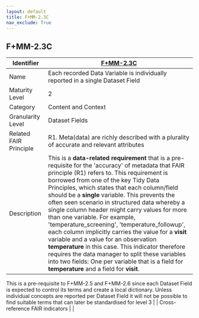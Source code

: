 ```yaml
---
layout: default
title: F+MM-2.3C
nav_exclude: True
---
```


## F+MM-2.3C

| Identifier | [F+MM-2.3C](https://github.com/FAIRplus/Data-Maturity/blob/indicator-definitions/docs/_indicators/D.%20F+MM-2.3C.md) |
| ---------- | ----------|
| Name | Each recorded Data Variable is individually reported in a single Dataset Field  |
| Maturity Level | 2 |
| Category | Content and Context |
| Granularity Level | Dataset Fields |
| Related FAIR Principle | R1. Meta(data) are richly described with a plurality of accurate and relevant attributes |
| Description | This is a **data-related requirement** that is a pre-requisite for the 'accuracy' of metadata that FAIR principle (R1) refers to. This requirement is borrowed from one of the key Tidy Data Principles, which states that each column/field should be a **single** variable. This prevents the often seen scenario in structured data whereby a single column header might carry values for more than one variable. For example, 'temperature_screening', 'temperature_followup', each column implicitly carries the value for a **visit** variable and a value for an observation **temperature** in this case. This indicator therefore requires the data manager to split these variables into two fields: One per variable that is a field for **temperature** and a field for **visit**. 
 
 This is a pre-requisite to F+MM-2.5 and F+MM-2.6 since each Dataset Field is expected to control its terms and create a local dictionary. Unless individual concepts are reported per Dataset Field it will not be possible to find suitable terms that can later be standardised for level 3 |
| Cross-reference FAIR indicators | |
